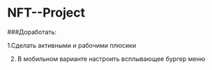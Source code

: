 # NFT--Project

###Доработать:

1.Сделать активными и рабочими плюсики

2. В мобильном варианте настроить всплывающее бургер меню
